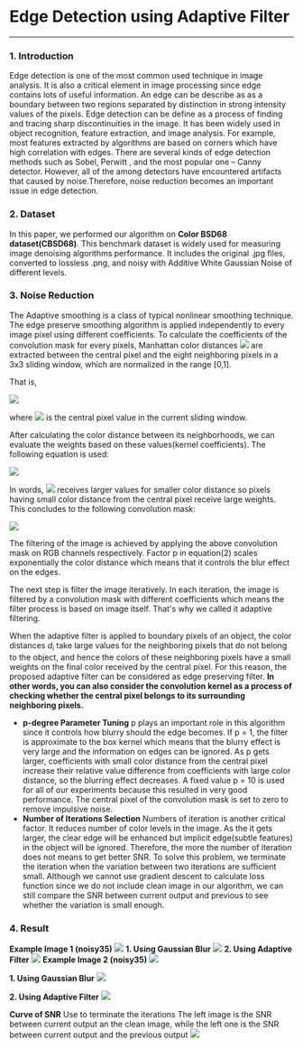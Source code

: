 # Edge Detection using Adaptive Filter
---
### 1. Introduction
Edge detection is one of the most common used technique in image analysis. It is also a critical element in image processing since edge contains lots of useful information. An edge can be describe as as a boundary between two regions separated by distinction in strong intensity values of the pixels. Edge detection can be define as a process of finding and tracing sharp discontinuities in the image. It has been widely used in object recognition, feature extraction, and image analysis. For example, most features extracted by algorithms are based on corners which have high correlation with edges. There are several kinds of edge detection methods such as Sobel, Perwitt , and the most popular one – Canny detector. However, all of the among detectors have encountered artifacts that caused by noise.Therefore, noise reduction becomes an important issue in edge detection.
### 2. Dataset 
In this paper, we performed our algorithm on **Color BSD68 dataset(CBSD68)**. This benchmark dataset is widely used for measuring image denoising algorithms performance. It includes the original .jpg files, converted to lossless .png, and noisy with Additive White Gaussian Noise of different levels.

### 3. Noise Reduction
The Adaptive smoothing is a class of typical nonlinear smoothing technique. The edge preserve smoothing algorithm is applied independently to every image pixel using different coefficients. To calculate the coefficients of the convolution mask for every pixels, Manhattan color distances ![](https://i.imgur.com/Q0iXp3s.png) are extracted between the central pixel and the eight neighboring pixels in a 3x3 sliding window, which are normalized in the range [0,1].

That is, 

![](https://i.imgur.com/60lLZGf.png)

where ![](https://i.imgur.com/zlpQsoR.png) is the central pixel value in the current sliding window.

After calculating the color distance between its neighborhoods, we can evaluate the weights based on these values(kernel coefficients). The following equation is used:

![](https://i.imgur.com/AaKJa8A.png)

In words, ![](https://i.imgur.com/PAR4Bqs.png) receives larger values for smaller color distance so pixels
having small color distance from the central pixel receive large weights. This concludes to the following convolution mask:

![](https://i.imgur.com/8lz4o7D.png)

The filtering of the image is achieved by applying the above convolution mask on RGB channels respectively. Factor p in equation(2) scales exponentially the color distance which means that it controls the blur effect on the edges.

The next step is filter the image iteratively. In each iteration, the image is filtered by a convolution mask with different coefficients which means the filter process is based on image itself. That's why we called it adaptive filtering. 

When the adaptive filter is applied to boundary pixels of an object, the color distances $d_i$ take large values for the neighboring pixels that do not belong to the object, and hence the colors of these neighboring pixels have a small weights on the final color received by the central pixel. For this reason, the proposed adaptive filter can be considered as edge preserving filter. **In other words, you can also consider the convolution kernel as a process of checking whether the central pixel belongs to its surrounding neighboring pixels.**

* **p-degree Parameter Tuning**
  p plays an important role in this algorithm since it controls how blurry should the edge becomes. If p = 1, the filter is approximate to the box kernel which means that the blurry effect is very large and the information on edges can be ignored. As p gets larger, coefficients with small color distance from the central pixel increase their relative value difference from coefficients with large color distance, so the blurring effect decreases. A fixed value p = 10 is used for all of our experiments because this resulted in very good performance. The central pixel of the convolution mask is set to zero to remove impulsive noise.
* **Number of Iterations Selection**
    Numbers of iteration is another critical factor. It reduces number of color levels in the image. As the it gets larger, the clear edge will be enhanced but implicit edge(subtle features) in the object will be ignored. Therefore, the more the number of iteration does not means to get better SNR. To solve this problem, we terminate the iteration when the variation between two iterations are sufficient small. Although we cannot use gradient descent to calculate loss function since we do not include clean image in our algorithm, we can still compare the SNR between current output and previous to see whether the variation is small enough.
### 4. Result
**Example Image 1 (noisy35)**
![](https://i.imgur.com/iKZwJlL.png)
**1. Using Gaussian Blur**
![](https://i.imgur.com/VB2JGJ1.png)
**2. Using Adaptive Filter**
![](https://i.imgur.com/17lGcE9.png)
**Example Image 2 (noisy35)**
![](https://i.imgur.com/vJsDIQ2.png)

**1. Using Gaussian Blur**
![](https://i.imgur.com/4VP8kxD.png)

**2. Using Adaptive Filter**
![](https://i.imgur.com/VjVb7Tx.png)

**Curve of SNR**
Use to terminate the iterations
The left image is the SNR between current output an the clean image, while the left one is the SNR between current output and the previous output
![](https://i.imgur.com/TIIxeni.png)

